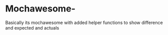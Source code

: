 # Mochawesome-
Basically its mochawesome with added helper functions to show difference and expected and actuals
